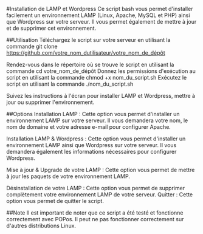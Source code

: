 #Installation de LAMP et Wordpress
Ce script bash vous permet d'installer facilement un environnement LAMP (Linux, Apache, MySQL et PHP) ainsi que Wordpress sur votre serveur. Il vous permet également de mettre à jour et de supprimer cet environnement.

##Utilisation
Téléchargez le script sur votre serveur en utilisant la commande git clone https://github.com/votre_nom_dutilisateur/votre_nom_de_dépôt

Rendez-vous dans le répertoire où se trouve le script en utilisant la commande cd votre_nom_de_dépôt
Donnez les permissions d'exécution au script en utilisant la commande chmod +x nom_du_script.sh
Exécutez le script en utilisant la commande ./nom_du_script.sh

Suivez les instructions à l'écran pour installer LAMP et Wordpress, mettre à jour ou supprimer l'environnement.

##Options
Installation LAMP : Cette option vous permet d'installer un environnement LAMP sur votre serveur. Il vous demandera votre nom, le nom de domaine et votre adresse e-mail pour configurer Apache.

Installation LAMP & Wordpress : Cette option vous permet d'installer un environnement LAMP ainsi que Wordpress sur votre serveur. Il vous demandera également les informations nécessaires pour configurer Wordpress.

Mise à jour & Upgrade de votre LAMP : Cette option vous permet de mettre à jour les paquets de votre environnement LAMP.

Désinstallation de votre LAMP : Cette option vous permet de supprimer complètement votre environnement LAMP de votre serveur.
Quitter : Cette option vous permet de quitter le script.

##Note
Il est important de noter que ce script a été testé et fonctionne correctement avec POPos. Il peut ne pas fonctionner correctement sur d'autres distributions Linux.
